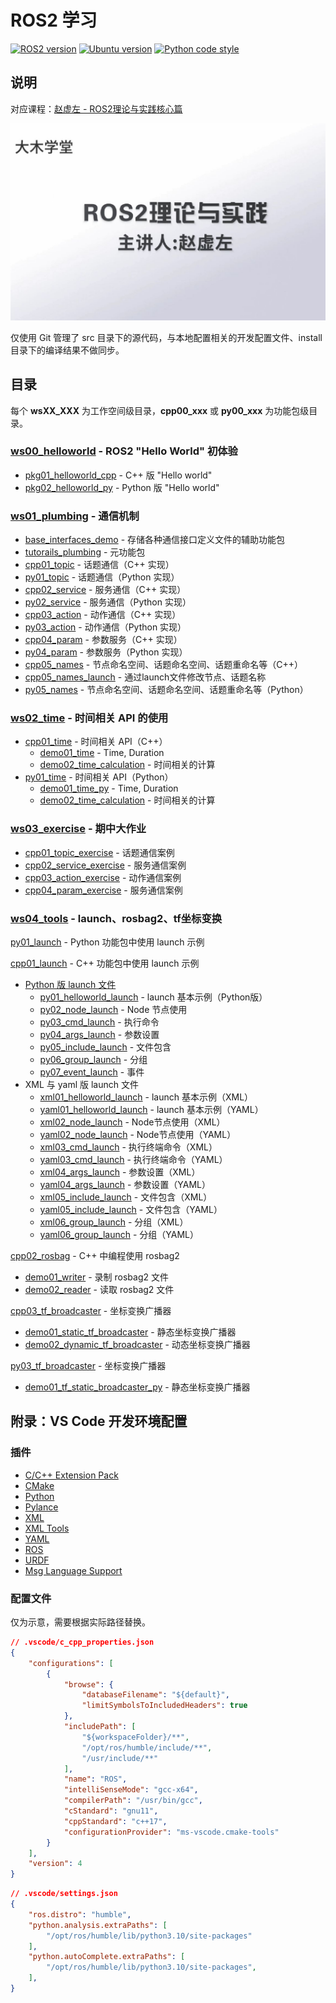 # ROS2 学习

[![ROS2 version](https://img.shields.io/badge/ROS2-humble-blue?logo=ros)](https://docs.ros.org/en/humble/index.html)
[![Ubuntu version](https://img.shields.io/static/v1?label=Ubuntu&message=22.04&color=e95420&logo=ubuntu)](https://releases.ubuntu.com/22.04/)
[![Python code style](https://img.shields.io/badge/code%20style-black-000000?logo=python)](https://github.com/psf/black)

## 说明

对应课程：[赵虚左 - ROS2理论与实践核心篇](https://space.bilibili.com/1101432368/channel/collectiondetail?sid=700208)

![课程封面](resources/images/course_cover.jpg)

仅使用 Git 管理了 src 目录下的源代码，与本地配置相关的开发配置文件、install 目录下的编译结果不做同步。

## 目录

每个 **wsXX_XXX** 为工作空间级目录，**cpp00_xxx** 或 **py00_xxx** 为功能包级目录。

### [ws00_helloworld](ws00_helloworld/) - ROS2 "Hello World" 初体验

- [pkg01_helloworld_cpp](ws00_helloworld/src/pkg01_helloworld_cpp/) - C++ 版 "Hello world"
- [pkg02_helloworld_py](ws00_helloworld/src/pkg02_helloworld_py/) - Python 版 "Hello world"

### [ws01_plumbing](ws01_plumbing/) - 通信机制

- [base_interfaces_demo](ws01_plumbing/src/base_interfaces_demo/) - 存储各种通信接口定义文件的辅助功能包
- [tutorails_plumbing](ws01_plumbing/src/tutorails_plumbing/) - 元功能包
- [cpp01_topic](ws01_plumbing/src/cpp01_topic/) - 话题通信（C++ 实现）
- [py01_topic](ws01_plumbing/src/py01_topic/) - 话题通信（Python 实现）
- [cpp02_service](ws01_plumbing/src/cpp02_service/) - 服务通信（C++ 实现）
- [py02_service](ws01_plumbing/src/py02_service/) - 服务通信（Python 实现）
- [cpp03_action](ws01_plumbing/src/cpp03_action/) - 动作通信（C++ 实现）
- [py03_action](ws01_plumbing/src/py03_action) - 动作通信（Python 实现）
- [cpp04_param](ws01_plumbing/src/cpp04_param/) - 参数服务（C++ 实现）
- [py04_param](ws01_plumbing/src/py04_param/) - 参数服务（Python 实现）
- [cpp05_names](ws01_plumbing/src/cpp05_names/) - 节点命名空间、话题命名空间、话题重命名等（C++）
- [cpp05_names_launch](ws01_plumbing/src/cpp05_names/launch/) - 通过launch文件修改节点、话题名称
- [py05_names](ws01_plumbing/src/py05_names/) - 节点命名空间、话题命名空间、话题重命名等（Python）

### [ws02_time](ws02_time/) - 时间相关 API 的使用

- [cpp01_time](ws02_time/src/cpp01_time) - 时间相关 API（C++）
  - [demo01_time](ws02_time/src/cpp01_time/src/demo01_time.cpp) - Time, Duration
  - [demo02_time_calculation](ws02_time/src/cpp01_time/src/demo02_time_calculation.cpp) - 时间相关的计算
- [py01_time](ws02_time/src/py01_time) - 时间相关 API（Python）
  - [demo01_time_py](ws02_time/src/py01_time/py01_time/demo01_time_py.py) - Time, Duration
  - [demo02_time_calculation](ws02_time/src/py01_time/py01_time/demo02_time_calculation.py) - 时间相关的计算

### [ws03_exercise](ws03_exercise/) - 期中大作业

- [cpp01_topic_exercise](ws03_exercise/src/cpp01_topic_exercise/) - 话题通信案例
- [cpp02_service_exercise](ws03_exercise/src/cpp02_service_exercise/) - 服务通信案例
- [cpp03_action_exercise](ws03_exercise/src/cpp03_action_exercise/) - 动作通信案例
- [cpp04_param_exercise](ws03_exercise/src/cpp04_param_exercise/) - 服务通信案例

### [ws04_tools](ws04_tools/) - launch、rosbag2、tf坐标变换

[py01_launch](ws04_tools/src/py01_launch) - Python 功能包中使用 launch 示例

[cpp01_launch](ws04_tools/src/cpp01_launch) - C++ 功能包中使用 launch 示例

- [Python 版 launch 文件](ws04_tools/src/cpp01_launch/launch/py)
  - [py01_helloworld_launch](ws04_tools/src/cpp01_launch/launch/py/py01_helloworld_launch.py) - launch 基本示例（Python版）
  - [py02_node_launch](ws04_tools/src/cpp01_launch/launch/py/py02_node_launch.py) - Node 节点使用
  - [py03_cmd_launch](ws04_tools/src/cpp01_launch/launch/py/py03_cmd_launch.py) - 执行命令
  - [py04_args_launch](ws04_tools/src/cpp01_launch/launch/py/py04_args_launch.py) - 参数设置
  - [py05_include_launch](ws04_tools/src/cpp01_launch/launch/py/py05_include_launch.py) - 文件包含
  - [py06_group_launch](ws04_tools/src/cpp01_launch/launch/py/py06_group_launch.py) - 分组
  - [py07_event_launch](ws04_tools/src/cpp01_launch/launch/py/py07_event_launch.py) - 事件
- XML 与 yaml 版 launch 文件
  - [xml01_helloworld_launch](ws04_tools/src/cpp01_launch/launch/xml/xml01_helloworld_launch.xml) - launch 基本示例（XML）
  - [yaml01_helloworld_launch](ws04_tools/src/cpp01_launch/launch/yaml/yaml01_helloworld_launch.yaml) - launch 基本示例（YAML）
  - [xml02_node_launch](ws04_tools/src/cpp01_launch/launch/xml/xml02_node_launch.xml) - Node节点使用（XML）
  - [yaml02_node_launch](ws04_tools/src/cpp01_launch/launch/yaml/yaml02_node_launch.yaml) - Node节点使用（YAML）
  - [xml03_cmd_launch](ws04_tools/src/cpp01_launch/launch/xml/xml03_cmd_launch.xml) - 执行终端命令（XML）
  - [yaml03_cmd_launch](ws04_tools/src/cpp01_launch/launch/yaml/yaml03_cmd_launch.yaml) - 执行终端命令（YAML）
  - [xml04_args_launch](ws04_tools/src/cpp01_launch/launch/xml/xml04_args_launch.xml) - 参数设置（XML）
  - [yaml04_args_launch](ws04_tools/src/cpp01_launch/launch/yaml/yaml04_args_launch.yaml) - 参数设置（YAML）
  - [xml05_include_launch](ws04_tools/src/cpp01_launch/launch/xml/xml05_include_launch.xml) - 文件包含（XML）
  - [yaml05_include_launch](ws04_tools/src/cpp01_launch/launch/yaml/yaml05_include_launch.yaml) - 文件包含（YAML）
  - [xml06_group_launch](ws04_tools/src/cpp01_launch/launch/xml/xml06_group_launch.xml) - 分组（XML）
  - [yaml06_group_launch](ws04_tools/src/cpp01_launch/launch/yaml/yaml06_group_launch.yaml) - 分组（YAML）

[cpp02_rosbag](ws04_tools/src/cpp02_rosbag) - C++ 中编程使用 rosbag2

- [demo01_writer](ws04_tools/src/cpp02_rosbag/src/demo01_writer.cpp) - 录制 rosbag2 文件
- [demo02_reader](ws04_tools/src/cpp02_rosbag/src/demo02_reader.cpp) - 读取 rosbag2 文件

[cpp03_tf_broadcaster](ws04_tools/src/cpp03_tf_broadcaster) - 坐标变换广播器

- [demo01_static_tf_broadcaster](ws04_tools/src/cpp03_tf_broadcaster/src/demo01_static_tf_broadcaster.cpp) - 静态坐标变换广播器
- [demo02_dynamic_tf_broadcaster](ws04_tools/src/cpp03_tf_broadcaster/src/demo02_dynamic_tf_broadcaster.cpp) - 动态坐标变换广播器

[py03_tf_broadcaster](ws04_tools/src/py03_tf_broadcaster) - 坐标变换广播器

- [demo01_tf_static_broadcaster_py](ws04_tools/src/py03_tf_broadcaster/py03_tf_broadcaster/demo01_tf_static_broadcaster_py.py) - 静态坐标变换广播器

## 附录：VS Code 开发环境配置

### 插件

- [C/C++ Extension Pack](https://marketplace.visualstudio.com/items?itemName=ms-vscode.cpptools-extension-pack)
- [CMake](https://marketplace.visualstudio.com/items?itemName=twxs.cmake)
- [Python](https://marketplace.visualstudio.com/items?itemName=ms-python.python)
- [Pylance](https://marketplace.visualstudio.com/items?itemName=ms-python.vscode-pylance)
- [XML](https://marketplace.visualstudio.com/items?itemName=redhat.vscode-xml)
- [XML Tools](https://marketplace.visualstudio.com/items?itemName=DotJoshJohnson.xml)
- [YAML](https://marketplace.visualstudio.com/items?itemName=redhat.vscode-yaml)
- [ROS](https://marketplace.visualstudio.com/items?itemName=ms-iot.vscode-ros)
- [URDF](https://marketplace.visualstudio.com/items?itemName=smilerobotics.urdf)
- [Msg Language Support](https://marketplace.visualstudio.com/items?itemName=ajshort.msg)

### 配置文件

仅为示意，需要根据实际路径替换。

```json
// .vscode/c_cpp_properties.json
{
    "configurations": [
        {
            "browse": {
                "databaseFilename": "${default}",
                "limitSymbolsToIncludedHeaders": true
            },
            "includePath": [
                "${workspaceFolder}/**",
                "/opt/ros/humble/include/**",
                "/usr/include/**"
            ],
            "name": "ROS",
            "intelliSenseMode": "gcc-x64",
            "compilerPath": "/usr/bin/gcc",
            "cStandard": "gnu11",
            "cppStandard": "c++17",
            "configurationProvider": "ms-vscode.cmake-tools"
        }
    ],
    "version": 4
}
```

```json
// .vscode/settings.json
{
    "ros.distro": "humble",
    "python.analysis.extraPaths": [
        "/opt/ros/humble/lib/python3.10/site-packages"
    ],
    "python.autoComplete.extraPaths": [
        "/opt/ros/humble/lib/python3.10/site-packages",
    ],
}
```
